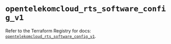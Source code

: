 # `opentelekomcloud_rts_software_config_v1`

Refer to the Terraform Registry for docs: [`opentelekomcloud_rts_software_config_v1`](https://registry.terraform.io/providers/opentelekomcloud/opentelekomcloud/1.36.50/docs/resources/rts_software_config_v1).
